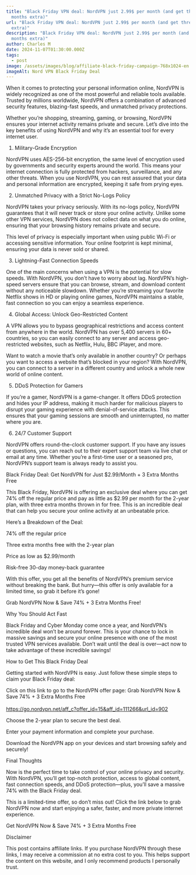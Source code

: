 ```yaml
---
title: "Black Friday VPN deal: NordVPN just 2.99$ per month (and get three
  months extra)"
url: "Black Friday VPN deal: NordVPN just 2.99$ per month (and get three months
  extra)"
description: "Black Friday VPN deal: NordVPN just 2.99$ per month (and get three
  months extra)"
author: Charles M
date: 2024-11-07T01:30:00.000Z
tags:
  - post
image: /assets/images/blog/affiliate-black-friday-campaign-768x1024-en.png
imageAlt: Nord VPN Black Friday Deal
---
```

When it comes to protecting your personal information online, NordVPN is widely recognized as one of the most powerful and reliable tools available. Trusted by millions worldwide, NordVPN offers a combination of advanced security features, blazing-fast speeds, and unmatched privacy protections.



Whether you’re shopping, streaming, gaming, or browsing, NordVPN ensures your internet activity remains private and secure. Let’s dive into the key benefits of using NordVPN and why it’s an essential tool for every internet user.



1. Military-Grade Encryption

NordVPN uses AES-256-bit encryption, the same level of encryption used by governments and security experts around the world. This means your internet connection is fully protected from hackers, surveillance, and any other threats. When you use NordVPN, you can rest assured that your data and personal information are encrypted, keeping it safe from prying eyes.



2. Unmatched Privacy with a Strict No-Logs Policy

NordVPN takes your privacy seriously. With its no-logs policy, NordVPN guarantees that it will never track or store your online activity. Unlike some other VPN services, NordVPN does not collect data on what you do online, ensuring that your browsing history remains private and secure.



This level of privacy is especially important when using public Wi-Fi or accessing sensitive information. Your online footprint is kept minimal, ensuring your data is never sold or shared.



3. Lightning-Fast Connection Speeds

One of the main concerns when using a VPN is the potential for slow speeds. With NordVPN, you don’t have to worry about lag. NordVPN’s high-speed servers ensure that you can browse, stream, and download content without any noticeable slowdown. Whether you’re streaming your favorite Netflix shows in HD or playing online games, NordVPN maintains a stable, fast connection so you can enjoy a seamless experience.



4. Global Access: Unlock Geo-Restricted Content

A VPN allows you to bypass geographical restrictions and access content from anywhere in the world. NordVPN has over 5,400 servers in 60+ countries, so you can easily connect to any server and access geo-restricted websites, such as Netflix, Hulu, BBC iPlayer, and more.



Want to watch a movie that’s only available in another country? Or perhaps you want to access a website that’s blocked in your region? With NordVPN, you can connect to a server in a different country and unlock a whole new world of online content.



5. DDoS Protection for Gamers

If you’re a gamer, NordVPN is a game-changer. It offers DDoS protection and hides your IP address, making it much harder for malicious players to disrupt your gaming experience with denial-of-service attacks. This ensures that your gaming sessions are smooth and uninterrupted, no matter where you are.



6. 24/7 Customer Support

NordVPN offers round-the-clock customer support. If you have any issues or questions, you can reach out to their expert support team via live chat or email at any time. Whether you’re a first-time user or a seasoned pro, NordVPN’s support team is always ready to assist you.



Black Friday Deal: Get NordVPN for Just $2.99/Month + 3 Extra Months Free

This Black Friday, NordVPN is offering an exclusive deal where you can get 74% off the regular price and pay as little as $2.99 per month for the 2-year plan, with three extra months thrown in for free. This is an incredible deal that can help you secure your online activity at an unbeatable price.



Here’s a Breakdown of the Deal:

74% off the regular price

Three extra months free with the 2-year plan

Price as low as $2.99/month

Risk-free 30-day money-back guarantee

With this offer, you get all the benefits of NordVPN’s premium service without breaking the bank. But hurry—this offer is only available for a limited time, so grab it before it’s gone!



Grab NordVPN Now & Save 74% + 3 Extra Months Free!



Why You Should Act Fast

Black Friday and Cyber Monday come once a year, and NordVPN’s incredible deal won’t be around forever. This is your chance to lock in massive savings and secure your online presence with one of the most trusted VPN services available. Don’t wait until the deal is over—act now to take advantage of these incredible savings!



How to Get This Black Friday Deal

Getting started with NordVPN is easy. Just follow these simple steps to claim your Black Friday deal:

Click on this link to go to the NordVPN offer page: Grab NordVPN Now & Save 74% + 3 Extra Months Free\
\
https://go.nordvpn.net/aff_c?offer_id=15&aff_id=111266&url_id=902

Choose the 2-year plan to secure the best deal.

Enter your payment information and complete your purchase.

Download the NordVPN app on your devices and start browsing safely and securely!

Final Thoughts

Now is the perfect time to take control of your online privacy and security. With NordVPN, you’ll get top-notch protection, access to global content, fast connection speeds, and DDoS protection—plus, you’ll save a massive 74% with the Black Friday deal.



This is a limited-time offer, so don’t miss out! Click the link below to grab NordVPN now and start enjoying a safer, faster, and more private internet experience.



Get NordVPN Now & Save 74% + 3 Extra Months Free



Disclaimer

This post contains affiliate links. If you purchase NordVPN through these links, I may receive a commission at no extra cost to you. This helps support the content on this website, and I only recommend products I personally trust.
